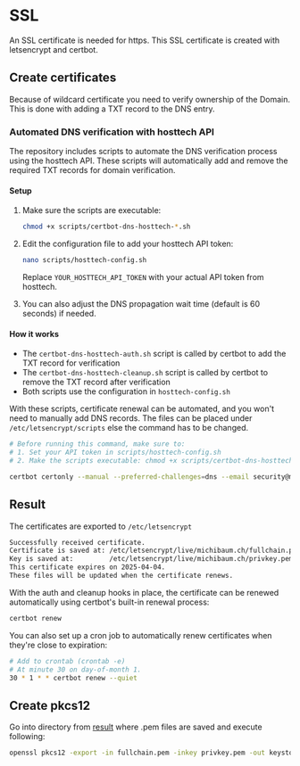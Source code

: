 # SSL

An SSL certificate is needed for https.
This SSL certificate is created with letsencrypt and certbot.

## Create certificates
Because of wildcard certificate you need to verify ownership of the Domain. This is done with adding a TXT record to the DNS entry.

### Automated DNS verification with hosttech API
The repository includes scripts to automate the DNS verification process using the hosttech API. These scripts will automatically add and remove the required TXT records for domain verification.

#### Setup
1. Make sure the scripts are executable:
   ```Bash
   chmod +x scripts/certbot-dns-hosttech-*.sh
   ```

2. Edit the configuration file to add your hosttech API token:
   ```Bash
   nano scripts/hosttech-config.sh
   ```

   Replace `YOUR_HOSTTECH_API_TOKEN` with your actual API token from hosttech.

3. You can also adjust the DNS propagation wait time (default is 60 seconds) if needed.

#### How it works
- The `certbot-dns-hosttech-auth.sh` script is called by certbot to add the TXT record for verification
- The `certbot-dns-hosttech-cleanup.sh` script is called by certbot to remove the TXT record after verification
- Both scripts use the configuration in `hosttech-config.sh`

With these scripts, certificate renewal can be automated, and you won't need to manually add DNS records.
The files can be placed under `/etc/letsencrypt/scripts` else the command has to be changed.

```Bash
# Before running this command, make sure to:
# 1. Set your API token in scripts/hosttech-config.sh
# 2. Make the scripts executable: chmod +x scripts/certbot-dns-hosttech-*.sh

certbot certonly --manual --preferred-challenges=dns --email security@michibaum.ch --server https://acme-v02.api.letsencrypt.org/directory --agree-tos --manual-auth-hook /etc/letsencrypt/scripts/certbot-dns-hosttech-auth.sh --manual-cleanup-hook /etc/letsencrypt/scripts/certbot-dns-hosttech-cleanup.sh -d michibaum.ch -d *.michibaum.ch -d michibaum.com -d *.michibaum.com -d michibaum.eu -d *.michibaum.eu -d michibaum.org -d *.michibaum.org -d michibaum.app -d *.michibaum.app -d michibaum.me -d *.michibaum.me -d michibaum.net -d *.michibaum.net -d michibaum.info -d *.michibaum.info -d michibaum.xyz -d *.michibaum.xyz -d baumberger-software.ch -d *.baumberger-software.ch -d baumberger-software.com -d *.baumberger-software.com -d babymetal.ch -d *.babymetal.ch -d bb-einsiedeln.ch -d *.bb-einsiedeln.ch -d einsiedeln.beer -d *.einsiedeln.beer -d einsiedeln.shop -d *.einsiedeln.shop -d einsiedeln.store -d *.einsiedeln.store 
```

## Result
The certificates are exported to `/etc/letsencrypt`

```Bash
Successfully received certificate.
Certificate is saved at: /etc/letsencrypt/live/michibaum.ch/fullchain.pem
Key is saved at:         /etc/letsencrypt/live/michibaum.ch/privkey.pem
This certificate expires on 2025-04-04.
These files will be updated when the certificate renews.
```

With the auth and cleanup hooks in place, the certificate can be renewed automatically using certbot's built-in renewal process:

```Bash
certbot renew
```

You can also set up a cron job to automatically renew certificates when they're close to expiration:

```Bash
# Add to crontab (crontab -e)
# At minute 30 on day-of-month 1.
30 * 1 * * certbot renew --quiet
```


## Create pkcs12
Go into directory from [result](#result) where .pem files are saved and execute following:

```Bash
openssl pkcs12 -export -in fullchain.pem -inkey privkey.pem -out keystore.p12 -name michibaum -CAfile chain.pem
```
